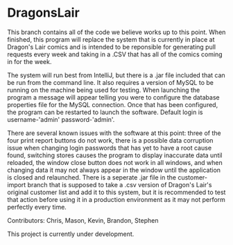 # DragonsLair

This branch contains all of the code we believe works up to this point. When finished, this program will replace the system that is currently in place at Dragon's Lair comics and is intended to be reponsible for generating pull requests every week and taking in a .CSV that has all of the comics coming in for the week.

The system will run best from IntelliJ, but there is a .jar file included that can be run from the command line.
It also requires a version of MySQL to be running on the machine being used for testing. When launching the program a message will appear telling you were to configure the database properties file for the MySQL connection. Once that has been configured, the program can be restarted to launch the software.
Default login is username-'admin' password-'admin'.

There are several known issues with the software at this point: three of the four print report buttons do not work, there is a possible data corruption issue when changing login passwords that has yet to have a root cause found, switching stores causes the program to display inaccurate data until reloaded, the window close button does not work in all windows, and when changing data it may not always appear in the window until the application is closed and relaunched.
There is a seperate .jar file in the customer-import branch that is supposed to take a .csv version of Dragon's Lair's original customer list and add it to this system, but it is recommended to test that action before using it in a production environment as it may not perform perfectly every time.


Contributors: Chris, Mason, Kevin, Brandon, Stephen

This project is currently under development.
